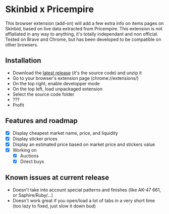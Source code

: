 # Skinbid x Pricempire

This browser extension (add-on) will add a few extra info on items pages on Skinbid, based on live data extracted from Pricempire.
This extension is not affialiated in any way to anything, it's totally independant and non official.
Tested on Brave and Chrome, but has been developed to be compatible on other browsers.

## Installation
- Download the [latest release](https://github.com/AlexMougenet/skinbid-x-pricempire/releases/latest) (it's the source code) and unzip it
- Go to your browser's extension page (chrome://extensions/)
- On the top right, enable developper mode
- On the top left, load unpackaged extension
- Select the source code folder
- ???
- Profit

## Features and roadmap
- [x] Display cheapest market name, price, and liquidity
- [x] Display sticker prices
- [x] Display an estimated price based on market price and stickers value
- [x] Working on
  - [x] Auctions
  - [x] Direct buys

## Known issues at current release
- Doesn't take into account special patterns and finishes (like AK-47 661, or Saphire/Ruby/...)
- Doesn't work great if you open/load a lot of tabs in a very short time (too lazy to fixed, just slow it down bud)